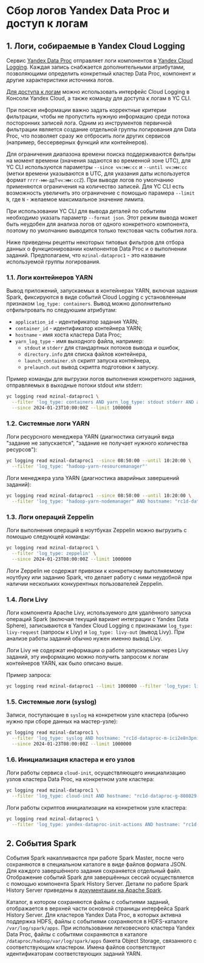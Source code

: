 # Сбор логов Yandex Data Proc и доступ к логам

## 1. Логи, собираемые в Yandex Cloud Logging

Сервис [Yandex Data Proc](https://cloud.yandex.com/ru/services/data-proc) отправляет логи компонентов в [Yandex Cloud Logging](https://cloud.yandex.com/ru/services/logging). Каждая запись снабжается дополнительными атрибутами, позволяющими определить конкретный кластер Data Proc, компонент и другие характеристики источника логов.

[Для доступа к логам](https://cloud.yandex.ru/ru/docs/logging/operations/read-logs) можно использовать интерфейс Cloud Logging в Консоли Yandex Cloud, а также команду для доступа к логам в YC CLI.

При поиске информации важно задать корректные критерии фильтрации, чтобы не пропустить нужную информацию среди потока посторонних записей лога. Одним из инструментов первичной фильтрации является создание отдельной группы логирования для Data Proc, что позволяет сразу же отбросить логи других сервисов (например, бессерверных функций или контейнеров).

Для ограничения диапазона времени поиска поддерживаются фильтры на момент времени (значения задаются во временной зоне UTC), для YC CLI используются параметры `--since чч:мм:сс` и `--until чч:мм:сс` (метки времени указываются в UTC, для указания даты используется формат `гггг-мм-ддTчч:мм:ссZ`). При выводе логов по умолчанию применяются ограничения на количество записей. Для YC CLI есть возможность увеличить это ограничение с помощью парамера `--limit N`, где `N` - желаемое максимальное значение лимита.

При использовании YC CLI для вывода деталей по событиям необходимо указать параметр `--format json`. Этот режим вывода может быть неудобен для анализа логов от одного конкретного компонента, поэтому по умолчанию выводится только текстовая часть события лога.

Ниже приведены рецепты некоторых типовых фильтров для отбора данных о функционировании компонентов Data Proc и о выполнении заданий. Предполагаем, что `mzinal-dataproc1` - это название используемой группы логирования.

### 1.1. Логи контейнеров YARN

Вывод приложений, запускаемых в контейнерах YARN, включая задания Spark, фиксируются в виде событий Cloud Logging с установленным признаком `log_type: containers`. Вывод можно дополнительно отфильтровать по следуюшим атрибутам:

* `application_id` - идентификатор задания YARN;
* `container_id` - идентификатор контейнера YARN;
* `hostname` - имя хоста кластера Data Proc;
* `yarn_log_type` - имя выходного файла, например:
    *  `stdout` и `stderr` для стандартных потоков вывода и ошибок,
    *  `directory.info` для списка файлов контейнера,
    *  `launch_container.sh` скрипт запуска контейнера,
    *  `prelaunch.out` вывод скрипта подготовки к запуску.

Пример команды для выгрузки логов выполнения конкретного задания, отправляемых в выходные потоки stdout или stderr:

```bash
yc logging read mzinal-dataproc1 \
  --filter 'log_type: containers AND yarn_log_type: stdout stderr AND application_id: application_1705998482380_0013' \
  --since 2024-01-23T10:00:00Z --limit 1000000
```

### 1.2. Системные логи YARN

Логи ресурсного менеджера YARN (диагностика ситуаций вида "задание не запускается", "задание не получает нужного количества ресурсов"):

```bash
yc logging read mzinal-dataproc1 --since 08:50:00 --until 10:20:00 \
  --filter 'log_type: "hadoop-yarn-resourcemanager"'
```

Логи менеджера узла YARN (диагностика аварийных завершений заданий):

```bash
yc logging read mzinal-dataproc1 --since 08:50:00 --until 10:20:00 \
  --filter 'log_type: "hadoop-yarn-nodemanager" AND hostname: "rc1d-dataproc-g-808029-evyc.mdb.yandexcloud.net"'
```

### 1.3. Логи операций Zeppelin

Логи выполнения операций в ноутбуках Zeppelin можно выгрузить с помощью следующей команды:

```bash
yc logging read mzinal-dataproc1 \
  --filter 'log_type: zeppelin' \
  --since 2024-01-23T08:00:00Z --limit 1000000
```

Логи Zeppelin не содержат привязки к конкретному выполняемому ноутбуку или заданию Spark, что делает работу с ними неудобной при наличии нескольких конкурентных пользователей Zeppelin.

### 1.4. Логи Livy

Логи компонента Apache Livy, используемого для удалённого запуска операций Spark (включая текущий вариант интеграции с Yandex Data Sphere), записываются в Yandex Cloud Logging с признаками `log_type: livy-request` (запросы к Livy) и `log_type: livy-out` (вывод Livy). При анализе работы заданий обычно нужен именно вывод Livy.

Логи Livy не содержат информации о работе запускаемых через Livy заданий, эту информацию можно получить запросом к логам контейнеров YARN, как было описано выше.

Пример запроса:

```bash
yc logging read mzinal-dataproc1 --limit 1000000 --filter 'log_type: livy-out' 
```

### 1.5. Системные логи (syslog)

Записи, поступающие в `syslog` на конкретном узле кластера (обычно нужно при сборе данных на мастер-узле):

```bash
yc logging read mzinal-dataproc1 \
  --filter 'log_type: syslog AND hostname: "rc1d-dataproc-m-ici2e8n3pni3dwby.mdb.yandexcloud.net"' \
  --since 2024-01-23T08:00:00Z --limit 1000000
```

### 1.6. Инициализация кластера и его узлов

Логи работы сервиса `cloud-init`, осуществляющего инициализацию узлов кластера Data Proc, на конкретном узле кластера:

```bash
yc logging read mzinal-dataproc1 \
  --filter 'log_type: cloud-init AND hostname: "rc1d-dataproc-g-808029-ymyh.mdb.yandexcloud.net"'
```

Логи работы скриптов инициализации на конкретном узле кластера:

```bash
yc logging read mzinal-dataproc1 \
  --filter 'log_type: yandex-dataproc-init-actions AND hostname: "rc1d-dataproc-g-808029-omek.mdb.yandexcloud.net"'
```

## 2. События Spark

События Spark накапливаются при работе Spark Master, после чего сохраняются в специальном каталоге в виде файлов формата JSON. Для каждого завершённого задания сохраняется отдельный файл. Отображение событий Spark для завершённых сессий осуществляется с помощью компонента Spark History Server. Детали по работе Spark History Server приведены в [документации на Apache Spark](https://spark.apache.org/docs/3.3.2/monitoring.html).

Каталог, в котором сохраняются файлы с событиями заданий, отображается в верхней части основной страницы интерфейса Spark History Server. Для кластеров Yandex Data Proc, в которых активна поддержка HDFS, файлы с событиями сохраняются в HDFS-каталоге `/var/log/spark/apps`. При использовании легковесного кластера Yandex Data Proc, файлы с событями сохраняются в каталоге `/dataproc/hadoop/var/log/spark/apps` бакета Object Storage, связанного с соответствующим кластером. Имена файлов соответствуют идентификаторам соответствующих заданий YARN.

